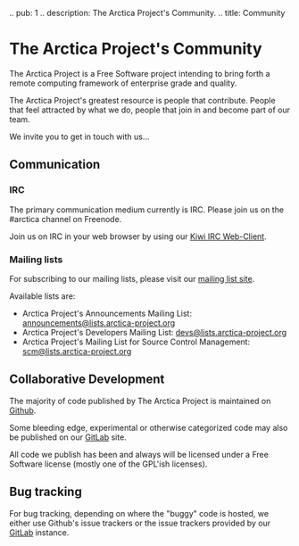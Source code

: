 .. pub: 1
.. description: The Arctica Project's Community.
.. title: Community

# The Arctica Project's Community

The Arctica Project is a Free Software project intending to bring forth a
remote computing framework of enterprise grade and quality.

The Arctica Project's greatest resource is people that contribute. People
that feel attracted by what we do, people that join in and become part of our team.

We invite you to get in touch with us...

## Communication

### IRC

The primary communication medium currently is IRC. Please join us on
the #arctica channel on Freenode.

Join us on IRC in your web browser by using our [Kiwi IRC Web-Client](https://kiwiirc.com/client?settings=f0806f0b0080f3918e0a42eefdf2073d).

### Mailing lists

For subscribing to our mailing lists, please visit our [mailing list site](https://lists.arctica-project.org).

Available lists are:

  * Arctica Project's Announcements Mailing List: [announcements@lists.arctica-project.org](https://lists.arctica-project.org/listinfo/announcements)
  * Arctica Project's Developers Mailing List: [devs@lists.arctica-project.org](https://lists.arctica-project.org/listinfo/devs)
  * Arctica Project's Mailing List for Source Control Management: [scm@lists.arctica-project.org](https://lists.arctica-project.org/listinfo/scm)

## Collaborative Development

The majority of code published by The Arctica Project is maintained on
[Github](https://github.com/ArcticaProject).

Some bleeding edge, experimental or otherwise categorized code may also be published on our [GitLab](./gitlab) site.

All code we publish has been and always will be licensed under a Free
Software license (mostly one of the GPL'ish licenses).

## Bug tracking

For bug tracking, depending on where the "buggy" code is hosted, we either use Github's issue trackers or the issue trackers provided by our [GitLab](./gitlab) instance.
